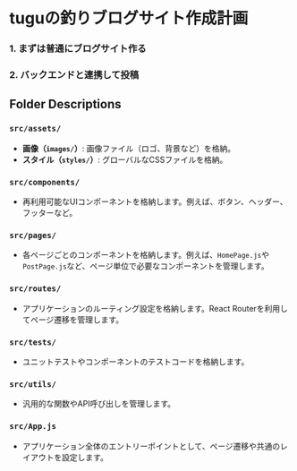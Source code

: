 # tuguの釣りブログサイト作成計画

### 1. まずは普通にブログサイト作る
### 2. バックエンドと連携して投稿


## Folder Descriptions

### `src/assets/`
- **画像（`images/`）**: 画像ファイル（ロゴ、背景など）を格納。
- **スタイル（`styles/`）**: グローバルなCSSファイルを格納。

### `src/components/`
- 再利用可能なUIコンポーネントを格納します。例えば、ボタン、ヘッダー、フッターなど。

### `src/pages/`
- 各ページごとのコンポーネントを格納します。例えば、`HomePage.js`や`PostPage.js`など、ページ単位で必要なコンポーネントを管理します。

### `src/routes/`
- アプリケーションのルーティング設定を格納します。React Routerを利用してページ遷移を管理します。

### `src/tests/`
- ユニットテストやコンポーネントのテストコードを格納します。

### `src/utils/`
- 汎用的な関数やAPI呼び出しを管理します。

### `src/App.js`
- アプリケーション全体のエントリーポイントとして、ページ遷移や共通のレイアウトを設定します。
